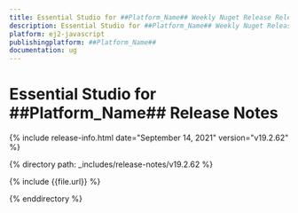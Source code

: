 ```yaml
---
title: Essential Studio for ##Platform_Name## Weekly Nuget Release Release Notes  
description: Essential Studio for ##Platform_Name## Weekly Nuget Release Release Notes  
platform: ej2-javascript
publishingplatform: ##Platform_Name##
documentation: ug
---
```


# Essential Studio for  ##Platform_Name##  Release Notes  

{% include release-info.html date="September 14, 2021"   version="v19.2.62"  %} 

{% directory path: _includes/release-notes/v19.2.62 %}

{% include {{file.url}} %}

{% enddirectory %}

